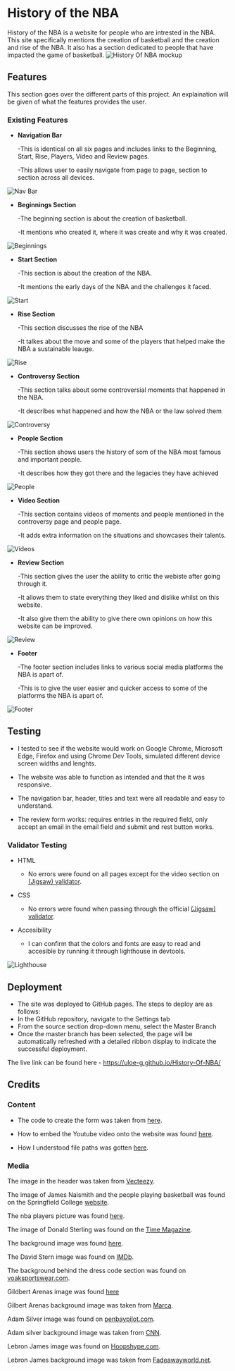 # History of the NBA

History of the NBA is a website for people who are intrested in the NBA. This site specifically mentions the creation of basketball and the creation and rise of the NBA. It also has a section dedicated to people that have impacted the game of basketball.
![History Of NBA mockup](assets/images/HONBA.png)

## Features
This section goes over the different parts of this project. An explaination will be given of what the features provides the user.

### Existing Features
- __Navigation Bar__

  -This is identical on all six pages and includes links to the Beginning, Start, Rise, Players, Video and Review pages.

  -This allows user to easily navigate from page to page, section to section across all devices.

![Nav Bar](assets/images/navbar.png)

- __Beginnings Section__

  -The beginning section is about the creation of basketball.

  -It mentions who created it, where it was create and why it was created.
  
![Beginnings](assets/images/beginnings.png)

- __Start Section__
  
  -This section is about the creation of the NBA.

  -It mentions the early days of the NBA and the challenges it faced.

![Start](assets/images/start.png)
  
- __Rise Section__
  
  -This section discusses the rise of the NBA 
  
  -It talkes about the move and some of the players that helped make the NBA a sustainable leauge.

![Rise](assets/images/rise.png)

- __Controversy Section__
  
  -This section talks about some controversial moments that happened in the NBA.

  -It describes what happened and how the NBA or the law solved them

![Controversy](assets/images/controversy.png)

- __People Section__

  -This section shows users the history of som of the NBA most famous and important people.

  -It describes how they got there and the legacies they have achieved

![People](assets/images/peoples.png)

- __Video Section__

  -This section contains videos of moments and people mentioned in the controversy page and people page.

  -It adds extra information on the situations and showcases their talents.

![Videos](assets/images/videos.png)

- __Review Section__

  -This section gives the user the ability to critic the webiste after going through it.

  -It allows them to state everything they liked and dislike whilst on this website.

  -It also give them the ability to give there own opinions on how this website can be improved.

![Review](assets/images/review.png)

- __Footer__
  
  -The footer section includes links to various social media platforms the NBA is apart of.

  -This is to give the user easier and quicker access to some of the platforms the NBA is apart of.

![Footer](assets/images/footer.png)

## Testing

- I tested to see if the website would work on Google Chrome, Microsoft Edge, Firefox and using Chrome Dev Tools, simulated different device screen widths and lenghts.

- The website was able to function as intended and that the it was responsive.

- The navigation bar, header, titles and text were all readable and easy to understand.

- The review form works: requires entries in the required field, only accept an email in the email field and submit and rest button works.

### Validator Testing

- HTML
  - No errors were found on all pages except for the video section on [(Jigsaw) validator](https://validator.w3.org/).
  
- CSS
  - No errors were found when passing through the official [(Jigsaw) validator](https://jigsaw.w3.org/css-validator/validator).

- Accesibility
  - I can confirm that the colors and fonts are easy to read and accesible by running it through lighthouse in devtools.

![Lighthouse](assets/images/accesiblity.png)


  ## Deployment

  - The site was deployed to GitHub pages. The steps to deploy are as follows: 
  - In the GitHub repository, navigate to the Settings tab 
  - From the source section drop-down menu, select the Master Branch
  - Once the master branch has been selected, the page will be automatically refreshed with a detailed ribbon display to indicate the successful deployment. 

The live link can be found here - https://uloe-g.github.io/History-Of-NBA/

## Credits

### Content

- The code to create the form was taken from [here](https://learn.codeinstitute.net/courses/course-v1:CodeInstitute+LRR101+2021_T1/courseware/9645be8635124d76b35692f1f1f6b753/2c4f82a9ef174830aa83ff2cf10f4bc7/).

- How to embed the Youtube video onto the website was found [here](https://www.youtube.com/watch?v=ly36kn0ug4k&t=86s).

- How I understood file paths was gotten [here](https://learn.codeinstitute.net/courses/course-v1:CodeInstitute+LRR101+2021_T1/courseware/9645be8635124d76b35692f1f1f6b753/493518353382439c9f0d34eba6a4f634/).

### Media

The image in the header was taken from [Vecteezy](https://www.vecteezy.com/).

The image of James Naismith and the people playing basketball was found on the Springfield College [website](https://springfield.edu/where-basketball-was-invented-the-birthplace-of-basketball).

The nba players picture was found [here](https://sports.yahoo.com/77-greatest-nba-players-ever-140126956.html?guccounter=1&guce_referrer=aHR0cHM6Ly93d3cuZ29vZ2xlLmNvbS8&guce_referrer_sig=AQAAACOy1jrvvTn0uL3VrXilZvxbryaF5zpll7IHwP5WLWTdufuszzLX0BwIPXhkw2eZ86Tn1GkgsfgMLFkZUXDSkEu9ql5On8MbIxXGI0ij03J_klJHEPL4DPgqqsc_w0jHaFwYW4YhP8TU92rlBt0PGmEnpP9cGqpOzLtbYf29-UMc).

The image of Donald Sterling was found on the [Time Magazine](https://time.com/107562/donald-sterling-cover-up/). 

The background image was found [here](https://en.wikipedia.org/wiki/Los_Angeles_Clippers).

The David Stern image was found on [IMDb](https://www.imdb.com/name/nm0827668/).

The background behind the dress code section was found on [voaksportswear.com](https://www.voaksportswear.com/).

Gildbert Arenas image was found [here](https://www.nba.com/magic/news/news_arenas_121810.html)

Gilbert Arenas background image was taken from [Marca](https://www.marca.com/en/basketball/nba/washington-wizards/2022/01/07/61d89c6d22601de11e8b45c4.html).

Adam Silver image was found on [penbaypilot.com](https://www.penbaypilot.com/article/adam-silver-perhaps-greatest-commissioner-nba-and-all-sports-history/36113).

Adam silver background image was taken from [CNN](https://edition.cnn.com/2022/11/11/sport/kyrie-irving-adam-silver-meeting-antisemitic-comments-nba-spt/index.html).

Lebron James image was found on [Hoopshype.com](https://hoopshype.com/2024/02/24/lebron-james-on-victor-wembanyama-after-5x5-game-he-has-no-ceiling/).

Lebron James background image was taken from [Fadeawayworld.net](https://fadeawayworld.net/lebron-james-availability-by-percentage-of-games-played-for-each-team-from-95-to-73).